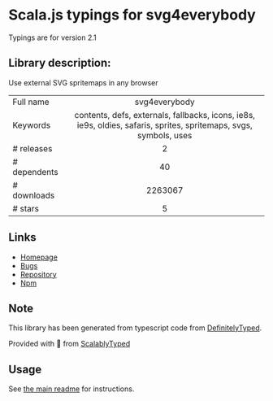 
# Scala.js typings for svg4everybody

Typings are for version 2.1

## Library description:
Use external SVG spritemaps in any browser

|                    |                 |
| ------------------ | :-------------: |
| Full name          | svg4everybody |
| Keywords           | contents, defs, externals, fallbacks, icons, ie8s, ie9s, oldies, safaris, sprites, spritemaps, svgs, symbols, uses |
| # releases         | 2 |
| # dependents       | 40 |
| # downloads        | 2263067 |
| # stars            | 5 |

## Links
- [Homepage](https://github.com/jonathantneal/svg4everybody#readme)
- [Bugs](https://github.com/jonathantneal/svg4everybody/issues)
- [Repository](https://github.com/jonathantneal/svg4everybody)
- [Npm](https://www.npmjs.com/package/svg4everybody)
    


## Note
This library has been generated from typescript code from [DefinitelyTyped](https://definitelytyped.org).

Provided with :purple_heart: from [ScalablyTyped](https://github.com/oyvindberg/ScalablyTyped)

## Usage
See [the main readme](../../readme.md) for instructions.


